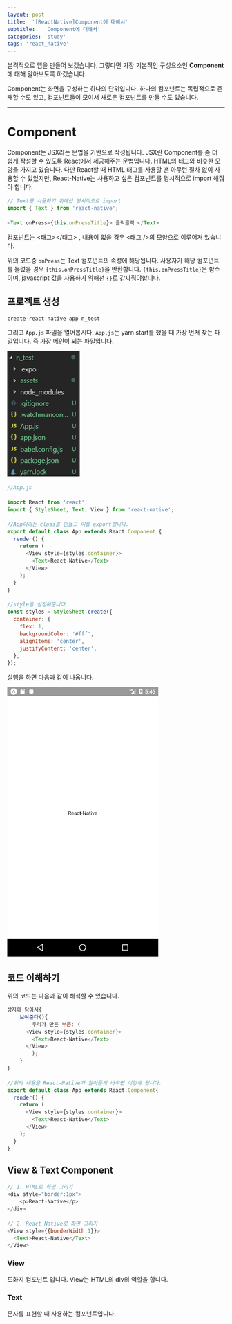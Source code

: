 ```yaml
---
layout: post
title:  '[ReactNative]Component에 대해서'
subtitle:   'Component에 대해서'
categories: 'study'
tags: 'react_native'
---
```


본격적으로 앱을 만들어 보겠습니다. 
그렇다면 가장 기본적인 구성요소인 **Component**에 대해 알아보도록 하겠습니다.

Component는 화면을 구성하는 하나의 단위입니다. 하나의 컴포넌트는 독립적으로 존재할 수도 있고, 컴포넌트들이 모여서 새로운 컴포넌트를 만들 수도 있습니다.

---

# Component

Component는 JSX라는 문법을 기반으로 작성됩니다. JSX란 Component를 좀 더 쉽게 작성할 수 있도록 React에서 제공해주는 문법입니다. HTML의 태그와 비슷한 모양을 가지고 있습니다. 다만 React할 때 HTML 태그를 사용할 땐 아무런 절차 없이 사용할 수 있었지만, React-Native는 사용하고 싶은 컴포넌트를 명시적으로 import 해줘야 합니다.

```javascript
// Text를 사용하기 위해선 명시적으로 import
import { Text } from 'react-native';

<Text onPress={this.onPressTitle}> 클릭클릭 </Text>
```

컴포넌트는 <태그></태그> , 내용이 없을 경우 <태그 />의 모양으로 이루어져 있습니다.

위의 코드중 ``onPress``는 Text 컴포넌트의 속성에 해당됩니다. 사용자가 해당 컴포넌트를 눌렀을 경우 ``{this.onPressTitle}``을 반환합니다. ``{this.onPressTitle}``은 함수 이며, javascript 값을 사용하기 위해선 ``{}``로 감싸줘야합니다.

## 프로젝트 생성

```
create-react-native-app n_test
```

그리고 ``App.js`` 파일을 열어봅시다.
``App.js``는 yarn start를 했을 때 가장 먼저 찾는 파일입니다. 즉 가장 메인이 되는 파일입니다.

![](/assets/img/posts/2019-07-26-14-37-54.png)

```javascript
//App.js

import React from 'react';
import { StyleSheet, Text, View } from 'react-native';

//App이라는 class를 만들고 이를 export합니다.
export default class App extends React.Component {
  render() {
    return (
      <View style={styles.container}>
        <Text>React-Native</Text>
      </View>
    );
  }
}

//style을 설정해줍니다.
const styles = StyleSheet.create({
  container: {
    flex: 1,
    backgroundColor: '#fff',
    alignItems: 'center',
    justifyContent: 'center',
  },
});
```

실행을 하면 다음과 같이 나옵니다.

![](/assets/img/posts/2019-07-26-14-47-35.png)

## 코드 이해하기

위의 코드는 다음과 같이 해석할 수 있습니다.

```javascript
상자에 담아서{
	보여준다(){
		우리가 만든 부품: (
      <View style={styles.container}>
        <Text>React-Native</Text>
      </View>
		);
	}
}

//위의 내용을 React-Native가 알아듣게 바꾸면 이렇게 됩니다.
export default class App extends React.Component{
  render() {
    return (
      <View style={styles.container}>
        <Text>React-Native</Text>
      </View>
    );
  }
}
```

## View & Text Component

```javascript
// 1. HTML로 화면 그리기
<div style="border:1px">
	<p>React-Native</p>
</div>

// 2. React Native로 화면 그리기
<View style={{borderWidth:1}}>
  <Text>React-Native</Text>
</View>
```

### View 

도화지 컴포넌트 입니다. View는 HTML의 div의 역할을 합니다.

### Text

문자를 표현할 때 사용하는 컴포넌트입니다.

